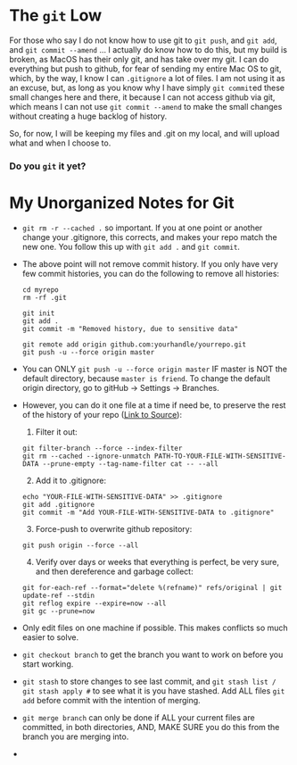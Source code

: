 # The `git` Low
For those who say I do not know how to use git to `git push`, and `git add`, and `git commit --amend` ... I actually do know how to do this, but my build is broken, as MacOS has their only git, and has take over my git. I can do everything but push to github, for fear of sending my entire Mac OS to git, which, by the way, I know I can `.gitignore` a lot of files. I am not using it as an excuse, but, as long as you know why I have simply `git commit`ed these small changes here and there, it because I can not access github via git, which means I can not use `git commit --amend` to make the small changes without creating a huge backlog of history.

So, for now, I will be keeping my files and .git on my local, and will upload what and when I choose to.

### Do you `git` it yet?

# My Unorganized Notes for Git
*   `git rm -r --cached .` so important. If you at one point or another change your .gitignore, this corrects, and makes your repo match the new one. You follow this up with `git add .` and `git commit`.
*   The above point will not remove commit history. If you only have very few commit histories, you can do the following to remove all histories: 
    ```access transformers
    cd myrepo
    rm -rf .git
    
    git init
    git add .
    git commit -m "Removed history, due to sensitive data"
    
    git remote add origin github.com:yourhandle/yourrepo.git
    git push -u --force origin master
    ```
*   You can ONLY `git push -u --force origin master` IF master is NOT the default directory, because `master is friend`. To change the default origin directory, go to gitHub -> Settings -> Branches.
*   However, you can do it one file at a time if need be, to preserve the rest of the history of your repo ([Link to Source](https://docs.github.com/en/free-pro-team@latest/github/authenticating-to-github/removing-sensitive-data-from-a-repository)):
    
    1. Filter it out:
    
    ```access transformers
    git filter-branch --force --index-filter
    git rm --cached --ignore-unmatch PATH-TO-YOUR-FILE-WITH-SENSITIVE-DATA --prune-empty --tag-name-filter cat -- --all
    ```
    2. Add it to .gitignore:
    ```    
    echo "YOUR-FILE-WITH-SENSITIVE-DATA" >> .gitignore
    git add .gitignore
    git commit -m "Add YOUR-FILE-WITH-SENSITIVE-DATA to .gitignore"
    ```
    3. Force-push to overwrite github repository:
    ```access transformers
    git push origin --force --all
    ```
    4. Verify over days or weeks that everything is perfect, be very sure, and then  dereference and garbage collect:
    ```access transformers
    git for-each-ref --format="delete %(refname)" refs/original | git update-ref --stdin
    git reflog expire --expire=now --all
    git gc --prune=now
    ```
    
*   Only edit files on one machine if possible. This makes conflicts so much easier to solve.
*   `git checkout branch` to get the branch you want to work on before you start working.
*   `git stash` to store changes to see last commit, and `git stash list / git stash apply #` to see what it is you have stashed. Add ALL files `git add` before commit with the intention of merging.
*   `git merge branch` can only be done if ALL your current files are committed, in both directories, AND, MAKE SURE you do this from the branch you are merging into.
*   